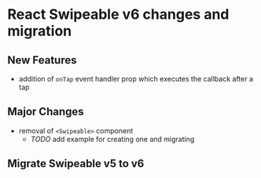 # React Swipeable v6 changes and migration

## New Features

- addition of `onTap` event handler prop which executes the callback after a tap

## Major Changes

- removal of `<Swipeable>` component
  - _TODO_ add example for creating one and migrating

## Migrate Swipeable v5 to v6
